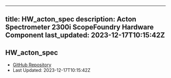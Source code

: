 
---
title: HW_acton_spec
description: Acton Spectrometer 2300i ScopeFoundry Hardware Component
last_updated: 2023-12-17T10:15:42Z
---

## HW_acton_spec

- [GitHub Repository](https://github.com/ScopeFoundry/HW_acton_spec)
- Last Updated: 2023-12-17T10:15:42Z


